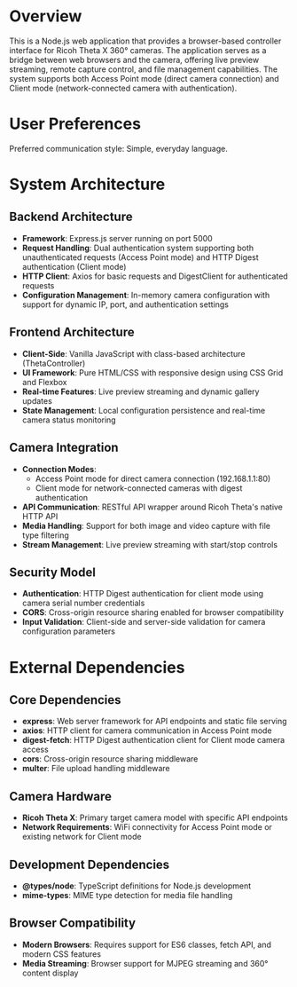 # Overview

This is a Node.js web application that provides a browser-based controller interface for Ricoh Theta X 360° cameras. The application serves as a bridge between web browsers and the camera, offering live preview streaming, remote capture control, and file management capabilities. The system supports both Access Point mode (direct camera connection) and Client mode (network-connected camera with authentication).

# User Preferences

Preferred communication style: Simple, everyday language.

# System Architecture

## Backend Architecture
- **Framework**: Express.js server running on port 5000
- **Request Handling**: Dual authentication system supporting both unauthenticated requests (Access Point mode) and HTTP Digest authentication (Client mode)
- **HTTP Client**: Axios for basic requests and DigestClient for authenticated requests
- **Configuration Management**: In-memory camera configuration with support for dynamic IP, port, and authentication settings

## Frontend Architecture
- **Client-Side**: Vanilla JavaScript with class-based architecture (ThetaController)
- **UI Framework**: Pure HTML/CSS with responsive design using CSS Grid and Flexbox
- **Real-time Features**: Live preview streaming and dynamic gallery updates
- **State Management**: Local configuration persistence and real-time camera status monitoring

## Camera Integration
- **Connection Modes**: 
  - Access Point mode for direct camera connection (192.168.1.1:80)
  - Client mode for network-connected cameras with digest authentication
- **API Communication**: RESTful API wrapper around Ricoh Theta's native HTTP API
- **Media Handling**: Support for both image and video capture with file type filtering
- **Stream Management**: Live preview streaming with start/stop controls

## Security Model
- **Authentication**: HTTP Digest authentication for client mode using camera serial number credentials
- **CORS**: Cross-origin resource sharing enabled for browser compatibility
- **Input Validation**: Client-side and server-side validation for camera configuration parameters

# External Dependencies

## Core Dependencies
- **express**: Web server framework for API endpoints and static file serving
- **axios**: HTTP client for camera communication in Access Point mode
- **digest-fetch**: HTTP Digest authentication client for Client mode camera access
- **cors**: Cross-origin resource sharing middleware
- **multer**: File upload handling middleware

## Camera Hardware
- **Ricoh Theta X**: Primary target camera model with specific API endpoints
- **Network Requirements**: WiFi connectivity for Access Point mode or existing network for Client mode

## Development Dependencies
- **@types/node**: TypeScript definitions for Node.js development
- **mime-types**: MIME type detection for media file handling

## Browser Compatibility
- **Modern Browsers**: Requires support for ES6 classes, fetch API, and modern CSS features
- **Media Streaming**: Browser support for MJPEG streaming and 360° content display